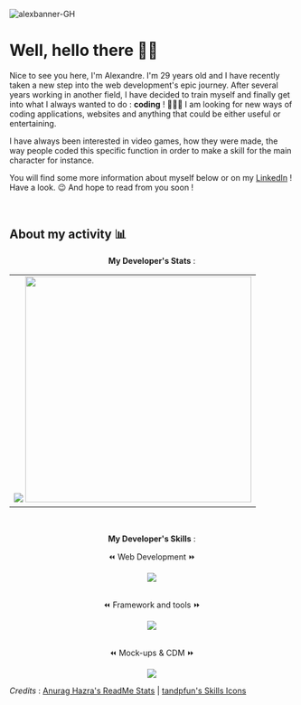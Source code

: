 ![alexbanner-GH](https://github.com/user-attachments/assets/0b1b876b-e3c9-47e7-83be-7486e4beb7fe)

# Well, hello there 👋🏻 

Nice to see you here, I'm Alexandre. I'm 29 years old and I have recently taken a new step into the web development's epic journey.
After several years working in another field, I have decided to train myself and finally get into what I always wanted to do : **coding** ! 👨🏻‍💻
I am looking for new ways of coding applications, websites and anything that could be either useful or entertaining.

I have always been interested in video games, how they were made, the way people coded this specific function in order to make a skill for the main character for instance.

You will find some more information about myself below or on my [LinkedIn](https://www.linkedin.com/in/alexandre-leote/) ! Have a look. 😉
And hope to read from you soon !

<br>

## About my activity 📊
<div align="center">
  <p align="center"><strong>My Developer's Stats</strong> :</p>
  <table>
    <tbody>
      <td>
        <img src="https://github-readme-stats.vercel.app/api?username=alexandreleote&theme=algolia&show_icons=true" witdh="300">
        <img src="https://github-readme-stats.vercel.app/api/top-langs/?username=alexandreleote&theme=algolia&layout=compact" width="400">
      </td>
    </tbody>
  </table>
</div>

<br>
<div align="center">
  <p align="center"><strong>My Developer's Skills</strong> :</p>
  <p align="center"> ⏪ Web Development ⏩ </p>
  <a href="https://skillicons.dev">
    <img src="https://skillicons.dev/icons?i=html,css,js,php" />
  </a>
  <br>
  <br>
  <p align="center"> ⏪ Framework and tools ⏩ </p>
  <a href="https://skillicons.dev">
    <img src="https://skillicons.dev/icons?i=vscode,git,github,symfony" />
  </a>
  <br>
  <br>
  <p align="center"> ⏪ Mock-ups & CDM ⏩ </p>
  <a href="https://skillicons.dev">
    <img src="https://skillicons.dev/icons?i=figma" />
  </a>
</div>





_Credits_ : [Anurag Hazra's ReadMe Stats](https://github.com/anuraghazra/github-readme-stats?tab=readme-ov-file#all-demos) | [tandpfun's Skills Icons](https://github.com/tandpfun/skill-icons#icons-list)

<!-- ## Hi there 👋

I won't say the line, I promise... Maybe I will... 

Anyway, I'm Alexandre, I'm 29 years old and fairly new to the world of coding. I always wanted to become a full time developer and as of today I have started my training in order to be a real asset in the future.
I am learning several languages at the moment but for now I am at ease with some of them below.
<p align="center">
  <a href="https://skillicons.dev">
    <img src="https://skillicons.dev/icons?i=html,css,js,php" />
  </a>
</p>
![alexbanner_Plan de travail](https://github.com/user-attachments/assets/633f7c80-0a26-4357-a980-72298aba9bf9)
I live in France, was born in Alsace, Mulhouse and now I live in Strasbourg for the moment.
During my freetime I tend to spend it between visiting my family, seeing my friends but also playing board games as well as video games.
If you give me the possibility to talk about RPGs, I might spend a lot of time talking about Final Fantasy... Up to you ! 
<!--
**alexandreleote/AlexandreLeote** is a ✨ _special_ ✨ repository because its `README.md` (this file) appears on your GitHub profile.

Here are some ideas to get you started:

- 🔭 I’m currently working on ...
- 🌱 I’m currently learning ...
- 👯 I’m looking to collaborate on ...
- 🤔 I’m looking for help with ...
- 💬 Ask me about ...
- 📫 How to reach me: ...
- 😄 Pronouns: ...
- ⚡ Fun fact: ...
-->
